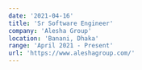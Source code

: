 ```yaml
---
date: '2021-04-16'
title: 'Sr Software Engineer'
company: 'Alesha Group'
location: 'Banani, Dhaka'
range: 'April 2021 - Present'
url: 'https://www.aleshagroup.com/'
---
```

